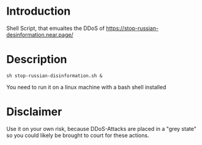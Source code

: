 # Introduction

Shell Script, that emualtes the DDoS of https://stop-russian-desinformation.near.page/

# Description 

```
sh stop-russian-disinformation.sh &
```

You need to run it on a linux machine with a bash shell installed

# Disclaimer 

Use it on your own risk, because DDoS-Attacks are placed 
in a "grey state" so you could likely be brought to court for these actions.